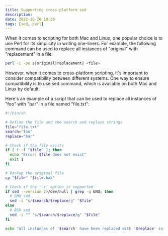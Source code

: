 ```yaml
---
title: Supporting cross-platform sed
description:
date: 2022-10-20 10:20
tags: [sed, perl]
---
```


When it comes to scripting for both Mac and Linux, one popular choice is to use Perl for its simplicity in writing one-liners. For example, the following command can be used to replace all instances of "original" with "replacement" in a file:

```bash
perl -i -pe s|original|replacement| <file>
```

However, when it comes to cross-platform scripting, it's important to consider compatibility between different systems. One way to ensure compatibility is to use sed command, which is available on both Mac and Linux by default.

Here's an example of a script that can be used to replace all instances of "foo" with "bar" in a file named "file.txt":

```bash
#!/bin/sh

# Define the file and the search and replace strings
file="file.txt"
search="foo"
replace="bar"

# Check if the file exists
if [ ! -f "$file" ]; then
  echo "Error: $file does not exist"
  exit 1
fi

# Backup the original file
cp "$file" "$file.bak"

# Check if the '-i' option is supported
if sed --version 2>/dev/null | grep -q GNU; then
  # GNU sed
  sed -i "s/$search/$replace/g" "$file"
else
  # BSD sed
  sed -i "" "s/$search/$replace/g" "$file"
fi

echo "All instances of '$search' have been replaced with '$replace' in $file"
```
